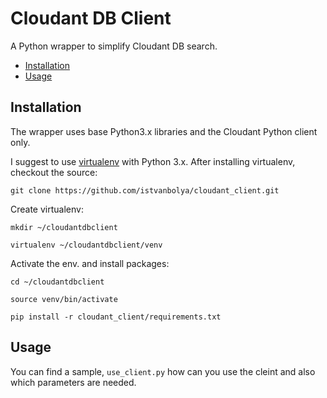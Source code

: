 # Cloudant DB Client
A Python wrapper to simplify Cloudant DB search.

* [Installation](#installation)
* [Usage](#usage)

## Installation
The wrapper uses base Python3.x libraries and the Cloudant Python client only.

I suggest to use [virtualenv](https://www.pythonforbeginners.com/basics/how-to-use-python-virtualenv) with Python 3.x.
After installing virtualenv, checkout the source:

`git clone https://github.com/istvanbolya/cloudant_client.git`

Create virtualenv:

`mkdir ~/cloudantdbclient`

`virtualenv ~/cloudantdbclient/venv`

Activate the env. and install packages:

`cd ~/cloudantdbclient`

`source venv/bin/activate`

`pip install -r cloudant_client/requirements.txt`
    
 ## Usage
 You can find a sample, `use_client.py` how can you use the cleint and also which parameters are needed.
